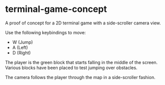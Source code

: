 # terminal-game-concept

A proof of concept for a 2D terminal game with a side-scroller camera view.

Use the following keybindings to move:

- W (Jump)
- A (Left)
- D (Right)

The player is the green block that starts falling in the middle of the screen.
Various blocks have been placed to test jumping over obstacles.

The camera follows the player through the map in a side-scroller fashion.
